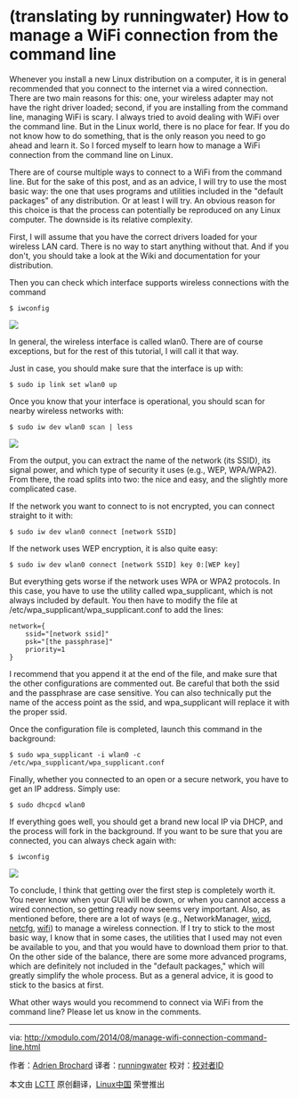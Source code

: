 (translating by runningwater)
How to manage a WiFi connection from the command line
================================================================================
Whenever you install a new Linux distribution on a computer, it is in general recommended that you connect to the internet via a wired connection. There are two main reasons for this: one, your wireless adapter may not have the right driver loaded; second, if you are installing from the command line, managing WiFi is scary. I always tried to avoid dealing with WiFi over the command line. But in the Linux world, there is no place for fear. If you do not know how to do something, that is the only reason you need to go ahead and learn it. So I forced myself to learn how to manage a WiFi connection from the command line on Linux.

There are of course multiple ways to connect to a WiFi from the command line. But for the sake of this post, and as an advice, I will try to use the most basic way: the one that uses programs and utilities included in the "default packages" of any distribution. Or at least I will try. An obvious reason for this choice is that the process can potentially be reproduced on any Linux computer. The downside is its relative complexity.

First, I will assume that you have the correct drivers loaded for your wireless LAN card. There is no way to start anything without that. And if you don't, you should take a look at the Wiki and documentation for your distribution.

Then you can check which interface supports wireless connections with the command

    $ iwconfig

![](https://farm6.staticflickr.com/5578/14725621337_b174a3029c_z.jpg)

In general, the wireless interface is called wlan0. There are of course exceptions, but for the rest of this tutorial, I will call it that way.

Just in case, you should make sure that the interface is up with:

    $ sudo ip link set wlan0 up

Once you know that your interface is operational, you should scan for nearby wireless networks with:

    $ sudo iw dev wlan0 scan | less 

![](https://farm4.staticflickr.com/3847/14909117931_e2f3d0feb0_z.jpg)

From the output, you can extract the name of the network (its SSID), its signal power, and which type of security it uses (e.g., WEP, WPA/WPA2). From there, the road splits into two: the nice and easy, and the slightly more complicated case.

If the network you want to connect to is not encrypted, you can connect straight to it with:

    $ sudo iw dev wlan0 connect [network SSID]

If the network uses WEP encryption, it is also quite easy:

    $ sudo iw dev wlan0 connect [network SSID] key 0:[WEP key]

But everything gets worse if the network uses WPA or WPA2 protocols. In this case, you have to use the utility called wpa_supplicant, which is not always included by default. You then have to modify the file at /etc/wpa_supplicant/wpa_supplicant.conf to add the lines:

    network={
        ssid="[network ssid]"
        psk="[the passphrase]"
        priority=1
    }

I recommend that you append it at the end of the file, and make sure that the other configurations are commented out. Be careful that both the ssid and the passphrase are case sensitive. You can also technically put the name of the access point as the ssid, and wpa_supplicant will replace it with the proper ssid.

Once the configuration file is completed, launch this command in the background:

    $ sudo wpa_supplicant -i wlan0 -c /etc/wpa_supplicant/wpa_supplicant.conf

Finally, whether you connected to an open or a secure network, you have to get an IP address. Simply use:

    $ sudo dhcpcd wlan0

If everything goes well, you should get a brand new local IP via DHCP, and the process will fork in the background. If you want to be sure that you are connected, you can always check again with:

    $ iwconfig

![](https://farm4.staticflickr.com/3904/14725573368_7110407db8_z.jpg)

To conclude, I think that getting over the first step is completely worth it. You never know when your GUI will be down, or when you cannot access a wired connection, so getting ready now seems very important. Also, as mentioned before, there are a lot of ways (e.g., NetworkManager, [wicd][1], [netcfg][2], [wifi][3]) to manage a wireless connection. If I try to stick to the most basic way, I know that in some cases, the utilities that I used may not even be available to you, and that you would have to download them prior to that. On the other side of the balance, there are some more advanced programs, which are definitely not included in the "default packages," which will greatly simplify the whole process. But as a general advice, it is good to stick to the basics at first.

What other ways would you recommend to connect via WiFi from the command line? Please let us know in the comments.

--------------------------------------------------------------------------------

via: http://xmodulo.com/2014/08/manage-wifi-connection-command-line.html

作者：[Adrien Brochard][a]
译者：[runningwater](https://github.com/runningwater)
校对：[校对者ID](https://github.com/校对者ID)

本文由 [LCTT](https://github.com/LCTT/TranslateProject) 原创翻译，[Linux中国](http://linux.cn/) 荣誉推出

[a]:http://xmodulo.com/author/adrien
[1]:http://wicd.sourceforge.net/
[2]:https://www.archlinux.org/netcfg/
[3]:https://github.com/rockymeza/wifi